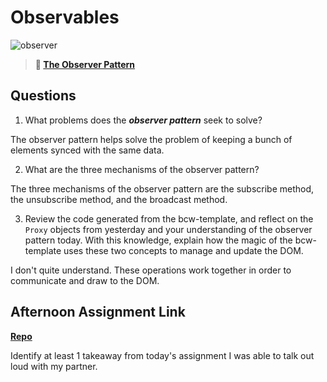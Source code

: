 # Observables

![observer](https://bcw.blob.core.windows.net/public/img/journals/8014045611652045)

> **📖 [The Observer Pattern](https://codeworksacademy.com/fs-student-guide/resources/wk3/04-Observer-Pattern)**

## Questions

1. What problems does the ***observer pattern*** seek to solve?

The observer pattern helps solve the problem of keeping a bunch of elements synced with the same data. 

2. What are the three mechanisms of the observer pattern?

The three mechanisms of the observer pattern are the subscribe method, the unsubscribe method, and the broadcast method.

3. Review the code generated from the bcw-template, and reflect on the `Proxy` objects from yesterday and your understanding of the observer pattern today. With this knowledge, explain how the magic of the bcw-template uses these two concepts to manage and update the DOM.

I don't quite understand. These operations work together in order to communicate and draw to the DOM.

## Afternoon Assignment Link

**[Repo](https://github.com/JackelinRodriguez/fruit-salad)**

Identify at least 1 takeaway from today's assignment
I was able to talk out loud with my partner.
